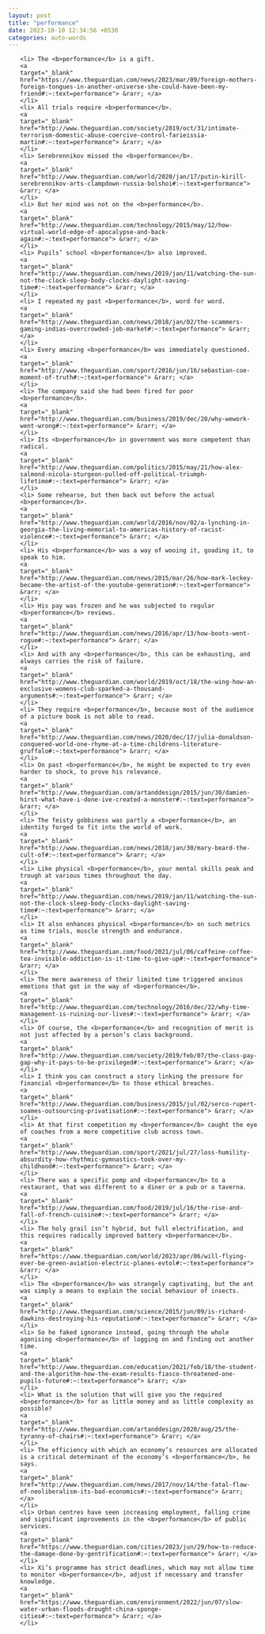 ```yaml
---
layout: post
title: "performance"
date: 2023-10-10 12:34:56 +0530
categories: auto-words
---
```

<ol>

    <li> The <b>performance</b> is a gift.
    <a 
    target="_blank" 
    href="https://www.theguardian.com/news/2023/mar/09/foreign-mothers-foreign-tongues-in-another-universe-she-could-have-been-my-friend#:~:text=performance"> &rarr; </a>
    </li>
    <li> All trials require <b>performance</b>.
    <a 
    target="_blank" 
    href="http://www.theguardian.com/society/2019/oct/31/intimate-terrorism-domestic-abuse-coercive-control-farieissia-martin#:~:text=performance"> &rarr; </a>
    </li>
    <li> Serebrennikov missed the <b>performance</b>.
    <a 
    target="_blank" 
    href="http://www.theguardian.com/world/2020/jan/17/putin-kirill-serebrennikov-arts-clampdown-russia-bolshoi#:~:text=performance"> &rarr; </a>
    </li>
    <li> But her mind was not on the <b>performance</b>.
    <a 
    target="_blank" 
    href="http://www.theguardian.com/technology/2015/may/12/how-virtual-world-edge-of-apocalypse-and-back-again#:~:text=performance"> &rarr; </a>
    </li>
    <li> Pupils’ school <b>performance</b> also improved.
    <a 
    target="_blank" 
    href="http://www.theguardian.com/news/2019/jan/11/watching-the-sun-not-the-clock-sleep-body-clocks-daylight-saving-time#:~:text=performance"> &rarr; </a>
    </li>
    <li> I repeated my past <b>performance</b>, word for word.
    <a 
    target="_blank" 
    href="http://www.theguardian.com/news/2018/jan/02/the-scammers-gaming-indias-overcrowded-job-market#:~:text=performance"> &rarr; </a>
    </li>
    <li> Every amazing <b>performance</b> was immediately questioned.
    <a 
    target="_blank" 
    href="http://www.theguardian.com/sport/2016/jun/16/sebastian-coe-moment-of-truth#:~:text=performance"> &rarr; </a>
    </li>
    <li> The company said she had been fired for poor <b>performance</b>.
    <a 
    target="_blank" 
    href="http://www.theguardian.com/business/2019/dec/20/why-wework-went-wrong#:~:text=performance"> &rarr; </a>
    </li>
    <li> Its <b>performance</b> in government was more competent than radical.
    <a 
    target="_blank" 
    href="http://www.theguardian.com/politics/2015/may/21/how-alex-salmond-nicola-sturgeon-pulled-off-political-triumph-lifetime#:~:text=performance"> &rarr; </a>
    </li>
    <li> Some rehearse, but then back out before the actual <b>performance</b>.
    <a 
    target="_blank" 
    href="http://www.theguardian.com/world/2016/nov/02/a-lynching-in-georgia-the-living-memorial-to-americas-history-of-racist-violence#:~:text=performance"> &rarr; </a>
    </li>
    <li> His <b>performance</b> was a way of wooing it, goading it, to speak to him.
    <a 
    target="_blank" 
    href="http://www.theguardian.com/news/2015/mar/26/how-mark-leckey-became-the-artist-of-the-youtube-generation#:~:text=performance"> &rarr; </a>
    </li>
    <li> His pay was frozen and he was subjected to regular <b>performance</b> reviews.
    <a 
    target="_blank" 
    href="http://www.theguardian.com/news/2016/apr/13/how-boots-went-rogue#:~:text=performance"> &rarr; </a>
    </li>
    <li> And with any <b>performance</b>, this can be exhausting, and always carries the risk of failure.
    <a 
    target="_blank" 
    href="http://www.theguardian.com/world/2019/oct/18/the-wing-how-an-exclusive-womens-club-sparked-a-thousand-arguments#:~:text=performance"> &rarr; </a>
    </li>
    <li> They require <b>performance</b>, because most of the audience of a picture book is not able to read.
    <a 
    target="_blank" 
    href="http://www.theguardian.com/news/2020/dec/17/julia-donaldson-conquered-world-one-rhyme-at-a-time-childrens-literature-gruffalo#:~:text=performance"> &rarr; </a>
    </li>
    <li> On past <b>performance</b>, he might be expected to try even harder to shock, to prove his relevance.
    <a 
    target="_blank" 
    href="http://www.theguardian.com/artanddesign/2015/jun/30/damien-hirst-what-have-i-done-ive-created-a-monster#:~:text=performance"> &rarr; </a>
    </li>
    <li> The feisty gobbiness was partly a <b>performance</b>, an identity forged to fit into the world of work.
    <a 
    target="_blank" 
    href="http://www.theguardian.com/news/2018/jan/30/mary-beard-the-cult-of#:~:text=performance"> &rarr; </a>
    </li>
    <li> Like physical <b>performance</b>, your mental skills peak and trough at various times throughout the day.
    <a 
    target="_blank" 
    href="http://www.theguardian.com/news/2019/jan/11/watching-the-sun-not-the-clock-sleep-body-clocks-daylight-saving-time#:~:text=performance"> &rarr; </a>
    </li>
    <li> It also enhances physical <b>performance</b> on such metrics as time trials, muscle strength and endurance.
    <a 
    target="_blank" 
    href="http://www.theguardian.com/food/2021/jul/06/caffeine-coffee-tea-invisible-addiction-is-it-time-to-give-up#:~:text=performance"> &rarr; </a>
    </li>
    <li> The mere awareness of their limited time triggered anxious emotions that got in the way of <b>performance</b>.
    <a 
    target="_blank" 
    href="http://www.theguardian.com/technology/2016/dec/22/why-time-management-is-ruining-our-lives#:~:text=performance"> &rarr; </a>
    </li>
    <li> Of course, the <b>performance</b> and recognition of merit is not just affected by a person’s class background.
    <a 
    target="_blank" 
    href="http://www.theguardian.com/society/2019/feb/07/the-class-pay-gap-why-it-pays-to-be-privileged#:~:text=performance"> &rarr; </a>
    </li>
    <li> I think you can construct a story linking the pressure for financial <b>performance</b> to those ethical breaches.
    <a 
    target="_blank" 
    href="http://www.theguardian.com/business/2015/jul/02/serco-rupert-soames-outsourcing-privatisation#:~:text=performance"> &rarr; </a>
    </li>
    <li> At that first competition my <b>performance</b> caught the eye of coaches from a more competitive club across town.
    <a 
    target="_blank" 
    href="http://www.theguardian.com/sport/2021/jul/27/loss-humility-absurdity-how-rhythmic-gymnastics-took-over-my-childhood#:~:text=performance"> &rarr; </a>
    </li>
    <li> There was a specific pomp and <b>performance</b> to a restaurant, that was different to a diner or a pub or a taverna.
    <a 
    target="_blank" 
    href="http://www.theguardian.com/food/2019/jul/16/the-rise-and-fall-of-french-cuisine#:~:text=performance"> &rarr; </a>
    </li>
    <li> The holy grail isn’t hybrid, but full electrification, and this requires radically improved battery <b>performance</b>.
    <a 
    target="_blank" 
    href="https://www.theguardian.com/world/2023/apr/06/will-flying-ever-be-green-aviation-electric-planes-evtol#:~:text=performance"> &rarr; </a>
    </li>
    <li> The <b>performance</b> was strangely captivating, but the ant was simply a means to explain the social behaviour of insects.
    <a 
    target="_blank" 
    href="http://www.theguardian.com/science/2015/jun/09/is-richard-dawkins-destroying-his-reputation#:~:text=performance"> &rarr; </a>
    </li>
    <li> So he faked ignorance instead, going through the whole agonising <b>performance</b> of logging on and finding out another time.
    <a 
    target="_blank" 
    href="http://www.theguardian.com/education/2021/feb/18/the-student-and-the-algorithm-how-the-exam-results-fiasco-threatened-one-pupils-future#:~:text=performance"> &rarr; </a>
    </li>
    <li> What is the solution that will give you the required <b>performance</b> for as little money and as little complexity as possible?
    <a 
    target="_blank" 
    href="http://www.theguardian.com/artanddesign/2020/aug/25/the-tyranny-of-chairs#:~:text=performance"> &rarr; </a>
    </li>
    <li> The efficiency with which an economy’s resources are allocated is a critical determinant of the economy’s <b>performance</b>, he says.
    <a 
    target="_blank" 
    href="http://www.theguardian.com/news/2017/nov/14/the-fatal-flaw-of-neoliberalism-its-bad-economics#:~:text=performance"> &rarr; </a>
    </li>
    <li> Urban centres have seen increasing employment, falling crime and significant improvements in the <b>performance</b> of public services.
    <a 
    target="_blank" 
    href="https://www.theguardian.com/cities/2023/jun/29/how-to-reduce-the-damage-done-by-gentrification#:~:text=performance"> &rarr; </a>
    </li>
    <li> Xi’s programme has strict deadlines, which may not allow time to monitor <b>performance</b>, adjust if necessary and transfer knowledge.
    <a 
    target="_blank" 
    href="https://www.theguardian.com/environment/2022/jun/07/slow-water-urban-floods-drought-china-sponge-cities#:~:text=performance"> &rarr; </a>
    </li>